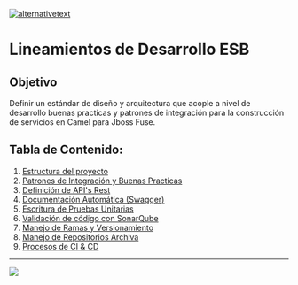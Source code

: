 [﻿![alternativetext](https://github.com/UniandesDSIT/Servicio-Fuse-Persona-Persona/raw/master/path/to/DSIT.png)](https://tecnologia.uniandes.edu.co/)         

# Lineamientos de Desarrollo ESB

## Objetivo
Definir un estándar de diseño y arquitectura que acople a nivel de desarrollo buenas practicas y patrones de integración para la construcción de servicios en Camel para Jboss Fuse.

## Tabla de Contenido:

1. [Estructura del proyecto](ESTRUCTURA_PROYECTO.md)
1. [Patrones de Integración y Buenas Practicas](./integration/fuse/PATRONES_B-PRACTICAS.md)
1. [Definición de API's Rest](./integration/fuse/REST_API.md)
1. [Documentación Automática (Swagger)](./integration/fuse/DOCUMENTACION.md)
1. [Escritura de Pruebas Unitarias](./integration/fuse/PRUEBAS_UNITARIAS.md)
1. [Validación de código con SonarQube](./integration/fuse/SONAR_QUBE.md)
1. [Manejo de Ramas y Versionamiento](./integration/fuse/VERSIONAMIENTO.md)
1. [Manejo de Repositorios Archiva](./integration/fuse/ARCHIVA.md)
1. [Procesos de CI & CD](./integration/fuse/CI_CD.md)
_________________________________________________________________________________________________________

<img src="(./integration/fuse/sources/logos.png?raw=true"/>

